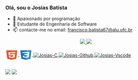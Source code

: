 ### Olá, sou o Josias Batista


- 🔭 Apaixonado por programação
- 🌱 Estudante de Engenharia de Software
- 📫 contacte-me no email: francisco.batista67@alu.ufc.br
<div align="center">
  <a href="https://github.com/JosiasDev">
  <img height="180em" src="https://github-readme-stats.vercel.app/api?username=JosiasDev&show_icons=true&theme=cobalt&include_all_commits=true&count_private=true"/>
  <img height="180em" src="https://github-readme-stats.vercel.app/api/top-langs/?username=JosiasDev&layout=compact&langs_count=7&theme=cobalt"/>
</div>
 
<div style="display: inline_block"><br>
<img align="center" alt="Josias-HTML" height="30" width="40" src="https://raw.githubusercontent.com/devicons/devicon/master/icons/html5/html5-original.svg">
<img align="center" alt="Josias-CSS" height="30" width="40" src="https://raw.githubusercontent.com/devicons/devicon/master/icons/css3/css3-original.svg">
<img align="center" alt="Josias-C" height="30" width="40" src="https://cdn.jsdelivr.net/gh/devicons/devicon/icons/c/c-original.svg" />
<img align="center" alt="Josias-Github" height="30" width="40" src="https://cdn.jsdelivr.net/gh/devicons/devicon/icons/github/github-original.svg" />
<img align="center" alt="Josias-Vscode" height="30" width="40" src="https://cdn.jsdelivr.net/gh/devicons/devicon/icons/vscode/vscode-original.svg" />




  </div>
  
##

<div> 
  <a href="https://www.instagram.com/josias_batista123/" target="_blank"><img src="https://img.shields.io/badge/-Instagram-%23E4405F?style=for-the-badge&logo=instagram&logoColor=white" target="_blank"></a>
  <a href = "mailto:josiasmartins098@gmail.com"><img src="https://img.shields.io/badge/-Gmail-%23333?style=for-the-badge&logo=gmail&logoColor=white" target="_blank"></a>
  
</div>

